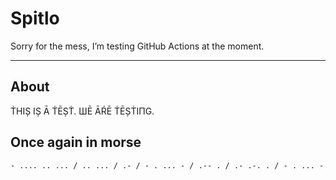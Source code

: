 # Spitlo

Sorry for the mess, I’m testing GitHub Actions at the moment.

---

## About

ṪHIȘ IȘ Ā ṪĒȘṪ. ШĒ ĀŔĒ ṪĒȘṪIПG. 


## Once again in morse

```txt
- .... .. ... / .. ... / .- / - . ... - / .-- . / .- .-. . / - . ... - .. -. --. / 

```
